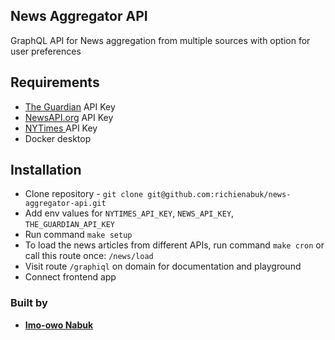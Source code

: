 ## News Aggregator API

GraphQL API for News aggregation from multiple sources with option for user preferences

## Requirements
- [The Guardian](https://open-platform.theguardian.com/documentation/) API Key
- [NewsAPI.org](https://newsapi.org/) API Key
- [NYTimes ](https://developer.nytimes.com/docs/timeswire-product/1/routes/content/section-list.json/get) API Key
- Docker desktop

## Installation

- Clone repository - `git clone git@github.com:richienabuk/news-aggregator-api.git`
- Add env values for `NYTIMES_API_KEY`, `NEWS_API_KEY`, `THE_GUARDIAN_API_KEY`
- Run command `make setup`
- To load the news articles from different APIs, run command `make cron` or call this route once: `/news/load`
- Visit route `/graphiql` on domain for documentation and playground
- Connect frontend app

### Built by
- **[Imo-owo Nabuk](https://github.com/richienabuk)**
